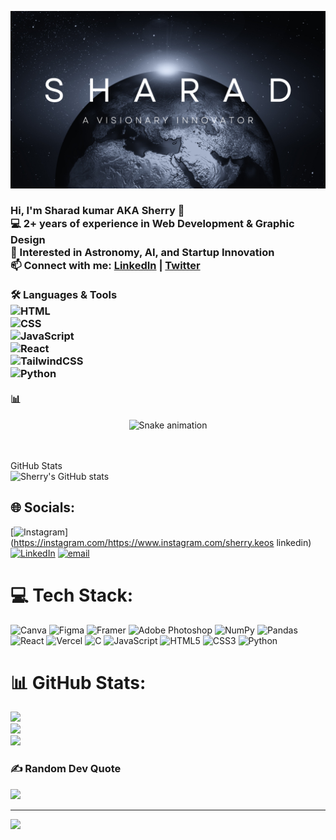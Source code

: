 ![cover img](./cover.png)
### Hi, I'm Sharad kumar AKA Sherry 👋  <br>💻 2+ years of experience in Web Development & Graphic Design  <br>🌌 Interested in Astronomy, AI, and Startup Innovation  <br>📫 Connect with me: [LinkedIn](https://linkedin.com/in/your-profile) | [Twitter](https://twitter.com/your-handle)<br><br>🛠️ Languages & Tools  <br>![HTML](https://img.shields.io/badge/HTML-239120?style=flat&logo=html5)<br>![CSS](https://img.shields.io/badge/CSS-1572B6?style=flat&logo=css3)<br>![JavaScript](https://img.shields.io/badge/JavaScript-F7DF1E?style=flat&logo=javascript)<br>![React](https://img.shields.io/badge/React-20232A?style=flat&logo=react)<br>![TailwindCSS](https://img.shields.io/badge/TailwindCSS-38B2AC?style=flat&logo=tailwind-css)<br>![Python](https://img.shields.io/badge/Python-3776AB?style=flat&logo=python)<br><br>📊 

<div align="center">
  <img src="https://profile-readme-generator.com/assets/snake.svg" alt="Snake animation" />
</div>

<br>
<br>


GitHub Stats  <br>![Sherry's GitHub stats](https://github-readme-stats.vercel.app/api?username=shaj001&show_icons=true&theme=radical)<br>


## 🌐 Socials:
[![Instagram](https://img.shields.io/badge/Instagram-%23E4405F.svg?logo=Instagram&logoColor=white)](https://instagram.com/https://www.instagram.com/sherry.keos linkedin) [![LinkedIn](https://img.shields.io/badge/LinkedIn-%230077B5.svg?logo=linkedin&logoColor=white)](https://linkedin.com/in/www.linkedin.com/in/sharad--kumar) [![email](https://img.shields.io/badge/Email-D14836?logo=gmail&logoColor=white)](mailto:sharad93100@gmail.com) 

# 💻 Tech Stack:
![Canva](https://img.shields.io/badge/Canva-%2300C4CC.svg?style=for-the-badge&logo=Canva&logoColor=white) ![Figma](https://img.shields.io/badge/figma-%23F24E1E.svg?style=for-the-badge&logo=figma&logoColor=white) ![Framer](https://img.shields.io/badge/Framer-black?style=for-the-badge&logo=framer&logoColor=blue) ![Adobe Photoshop](https://img.shields.io/badge/adobe%20photoshop-%2331A8FF.svg?style=for-the-badge&logo=adobe%20photoshop&logoColor=white) ![NumPy](https://img.shields.io/badge/numpy-%23013243.svg?style=for-the-badge&logo=numpy&logoColor=white) ![Pandas](https://img.shields.io/badge/pandas-%23150458.svg?style=for-the-badge&logo=pandas&logoColor=white) ![React](https://img.shields.io/badge/react-%2320232a.svg?style=for-the-badge&logo=react&logoColor=%2361DAFB) ![Vercel](https://img.shields.io/badge/vercel-%23000000.svg?style=for-the-badge&logo=vercel&logoColor=white) ![C](https://img.shields.io/badge/c-%2300599C.svg?style=for-the-badge&logo=c&logoColor=white) ![JavaScript](https://img.shields.io/badge/javascript-%23323330.svg?style=for-the-badge&logo=javascript&logoColor=%23F7DF1E) ![HTML5](https://img.shields.io/badge/html5-%23E34F26.svg?style=for-the-badge&logo=html5&logoColor=white) ![CSS3](https://img.shields.io/badge/css3-%231572B6.svg?style=for-the-badge&logo=css3&logoColor=white) ![Python](https://img.shields.io/badge/python-3670A0?style=for-the-badge&logo=python&logoColor=ffdd54)
# 📊 GitHub Stats:
![](https://github-readme-stats.vercel.app/api?username=shaj001&theme=dark&hide_border=false&include_all_commits=false&count_private=false)<br/>
![](https://nirzak-streak-stats.vercel.app/?user=shaj001&theme=dark&hide_border=false)<br/>
![](https://github-readme-stats.vercel.app/api/top-langs/?username=shaj001&theme=dark&hide_border=false&include_all_commits=false&count_private=false&layout=compact)

### ✍️ Random Dev Quote
![](https://quotes-github-readme.vercel.app/api?type=horizontal&theme=radical)

---
[![](https://visitcount.itsvg.in/api?id=shaj001&icon=0&color=0)](https://visitcount.itsvg.in)

<!-- Proudly created with GPRM ( https://gprm.itsvg.in ) -->
